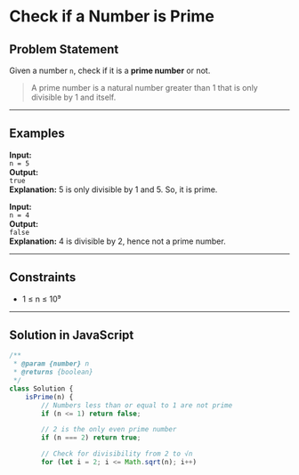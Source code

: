 # Check if a Number is Prime

## Problem Statement

Given a number `n`, check if it is a **prime number** or not.

> A prime number is a natural number greater than 1 that is only divisible by 1 and itself.

---

## Examples

**Input:**  
`n = 5`  
**Output:**  
`true`  
**Explanation:** 5 is only divisible by 1 and 5. So, it is prime.

**Input:**  
`n = 4`  
**Output:**  
`false`  
**Explanation:** 4 is divisible by 2, hence not a prime number.

---

## Constraints

- 1 ≤ n ≤ 10⁹

---

## Solution in JavaScript

```javascript
/**
 * @param {number} n
 * @returns {boolean}
 */
class Solution {
    isPrime(n) {
        // Numbers less than or equal to 1 are not prime
        if (n <= 1) return false;

        // 2 is the only even prime number
        if (n === 2) return true;

        // Check for divisibility from 2 to √n
        for (let i = 2; i <= Math.sqrt(n); i++)

